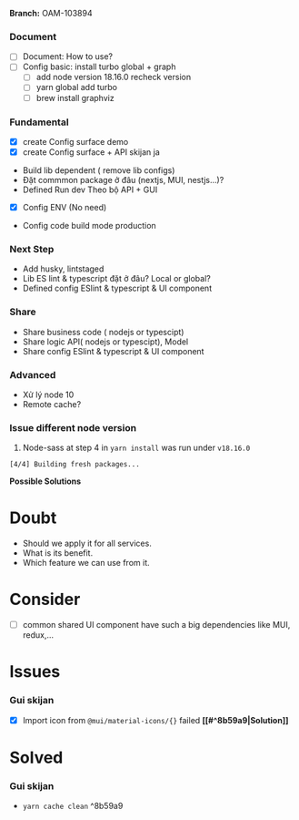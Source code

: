 
**Branch:** OAM-103894


### Document
- [ ] Document: How to use?
- [ ] Config basic: install turbo global + graph
	- [ ] add node version 18.16.0 recheck version
	- [ ] yarn global add turbo
	- [ ] brew install graphviz

### Fundamental
- [x] create Config surface demo
- [x] create Config surface + API skijan ja
- Build lib dependent ( remove lib configs)
- Đặt commmon package ở đâu (nextjs, MUI, nestjs…)?
- Defined Run dev Theo bộ API + GUI
- [x] Config ENV (No need)
- Config code build mode production

### Next Step
- Add husky, lintstaged
- Lib ES  lint & typescript đặt ở đâu? Local or global?
- Defined config ESlint & typescript & UI component

### Share
- Share business code ( nodejs or typescipt)
- Share logic API( nodejs or typescipt), Model
- Share config ESlint & typescript & UI component

### Advanced
- Xử lý node 10
- Remote cache? 


### Issue different node version

1. Node-sass at step 4 in `yarn install` was run under `v18.16.0`
```
[4/4] Building fresh packages...
```

**Possible Solutions**



# Doubt
- Should we apply it for all services.
- What is its benefit.
- Which feature we can use from it.

# Consider
- [ ] common shared UI component have such a big dependencies like MUI, redux,...

# Issues

### Gui skijan
- [x] Import icon from `@mui/material-icons/{}` failed **[[#^8b59a9|Solution]]**


# Solved
### Gui skijan
- `yarn cache clean` ^8b59a9








